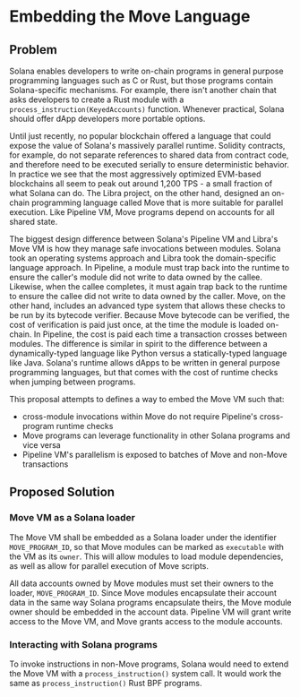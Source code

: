 # Embedding the Move Language

## Problem

Solana enables developers to write on-chain programs in general purpose
programming languages such as C or Rust, but those programs contain
Solana-specific mechanisms. For example, there isn't another chain that asks
developers to create a Rust module with a `process_instruction(KeyedAccounts)`
function. Whenever practical, Solana should offer dApp developers more portable
options.

Until just recently, no popular blockchain offered a language that could expose
the value of Solana's massively parallel runtime. Solidity contracts, for
example, do not separate references to shared data from contract code, and
therefore need to be executed serially to ensure deterministic behavior.  In
practice we see that the most aggressively optimized EVM-based blockchains all
seem to peak out around 1,200 TPS - a small fraction of what Solana can do. The
Libra project, on the other hand, designed an on-chain programming language
called Move that is more suitable for parallel execution. Like Pipeline VM,
Move programs depend on accounts for all shared state.

The biggest design difference between Solana's Pipeline VM and Libra's Move VM
is how they manage safe invocations between modules.  Solana took an operating
systems approach and Libra took the domain-specific language approach.  In
Pipeline, a module must trap back into the runtime to ensure the caller's
module did not write to data owned by the callee. Likewise, when the callee
completes, it must again trap back to the runtime to ensure the callee did not
write to data owned by the caller. Move, on the other hand, includes an
advanced type system that allows these checks to be run by its bytecode
verifier. Because Move bytecode can be verified, the cost of verification is
paid just once, at the time the module is loaded on-chain. In Pipeline, the
cost is paid each time a transaction crosses between modules. The difference
is similar in spirit to the difference between a dynamically-typed language
like Python versus a statically-typed language like Java. Solana's runtime
allows dApps to be written in general purpose programming languages, but that
comes with the cost of runtime checks when jumping between programs.

This proposal attempts to defines a way to embed the Move VM such that:

* cross-module invocations within Move do not require Pipeline's cross-program
  runtime checks
* Move programs can leverage functionality in other Solana programs and vice
  versa
* Pipeline VM's parallelism is exposed to batches of Move and non-Move
  transactions

## Proposed Solution

### Move VM as a Solana loader

The Move VM shall be embedded as a Solana loader under the identifier
`MOVE_PROGRAM_ID`, so that Move modules can be marked as `executable` with the
VM as its `owner`. This will allow modules to load module dependencies, as well
as allow for parallel execution of Move scripts.

All data accounts owned by Move modules must set their owners to the loader,
`MOVE_PROGRAM_ID`. Since Move modules encapsulate their account data in the
same way Solana programs encapsulate theirs, the Move module owner should be
embedded in the account data. Pipeline VM will grant write access to the Move VM,
and Move grants access to the module accounts.

### Interacting with Solana programs

To invoke instructions in non-Move programs, Solana would need to extend the
Move VM with a `process_instruction()` system call. It would work the same as
`process_instruction()` Rust BPF programs.
